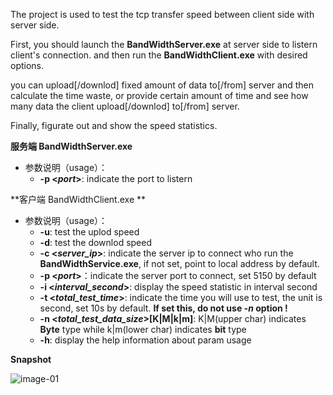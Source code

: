 The project is used to test the tcp transfer speed between client side with server side.

First, you should launch the **BandWidthServer.exe** at server side to listern client's connection. and then run the **BandWidthClient.exe** with desired options.

you can upload[/downlod] fixed amount of data to[/from] server and then calculate the time waste, or provide certain amount of time and see how many data the client upload[/downlod] to[/from] server.

Finally, figurate out and show the speed statistics.

**服务端 BandWidthServer.exe**

* 参数说明（usage）：
  * **-p <*port*>**: indicate the port to listern

**客户端 BandWidthClient.exe **

* 参数说明（usage）：
  * **-u**: test the uplod speed
  * **-d**: test the downlod speed
  * **-c <*server_ip*>**: indicate the server ip to connect who run the **BandWidthService.exe**, if not set, point to local address by default.
  * **-p <*port*>**：indicate the server port to connect, set 5150 by default
  * **-i <*interval_second*>**: display the speed statistic in interval second
  * **-t <*total_test_time*>**: indicate the time you will use to test, the unit is second, set 10s by default. **If set this, do not use *-n* option !**
  * **-n <*total_test_data_size*>[K|M|k|m]**: K|M(upper char) indicates **Byte** type while k|m(lower char) indicates **bit** type
  * **-h**: display the help information about param usage

**Snapshot**

![image-01](http://oxutubpgi.bkt.clouddn.com/18-11-23/59216321.jpg)
